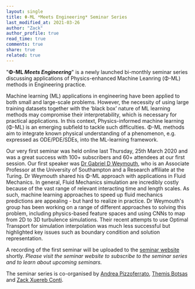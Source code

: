```yaml
---
layout: single
title: Φ-ML *Meets Engineering* Seminar Series
last_modified_at: 2021-03-26
author: "Zack"
author_profile: true
read_time: true
comments: true
share: true
related: true
---
```


"**Φ-ML *Meets Engineering***" is a newly launched bi-monthly seminar series  discussing applications of Physics-enhanced Machine Leanring (Φ-ML) methods in Engineering practice. 

Machine learning (ML) applications in engineering have been applied to both small and large-scale problems. However, the necessity of using large training datasets together with the ‘black box’ nature of ML learning methods may compromise their interpretability, which is necessary for practical applications. In this context, Physics-informed machine learning (Φ-ML) is an emerging subfield to tackle such difficulties. Φ-ML methods aim to integrate known physical understanding of a phenomenon, e.g. expressed as ODE/PDE/SDEs, into the ML-learning framework. 

Our very first seminar was held online last Thursday, 25th March 2020 and was a great success with 100+ subscribers and 60+ attendees at our first session. Our first speaker was [Dr Gabriel D Weymouth](https://weymouth.github.io/), who is an Associate Professor at the University of Southampton and a Research affiliate at the Turing.  Dr Weymouth shared his Φ-ML approach with applications in Fluid Mechanics. In general, Fluid Mechanics simulation are incredibly costly because of the vast range of relevant interacting time and length scales. As such, machine learning approaches to speed up fluid mechanics predictions are appealing - but hard to realize in practice. Dr Weymouth's group has been working on a range of different approaches to solving this problem, including physics-based feature spaces and using CNNs to map from 2D to 3D turbulence simulations. Their recent attempts to use Optimal Transport for simulation interpolation was much less successful but highlighted key issues such as boundary condition and solution representation.

A recording of the first seminar will be uploaded to the [seminar website](https://www.notion.so/ML-meets-Engineering-fa48aefc1a7f40e4b98cb6f861f766cd) shortly. *Please visit the seminar website to subscribe to the seminar series and to learn about upcoming seminars.*

The seminar series is co-organised by [Andrea Pizzoferrato](https://www.andreapizzoferrato.com/), [Themis Botsas](https://www.turing.ac.uk/people/researchers/themistoklis-botsas) and [Zack Xuereb Conti](/home/docs/people/zack/).
